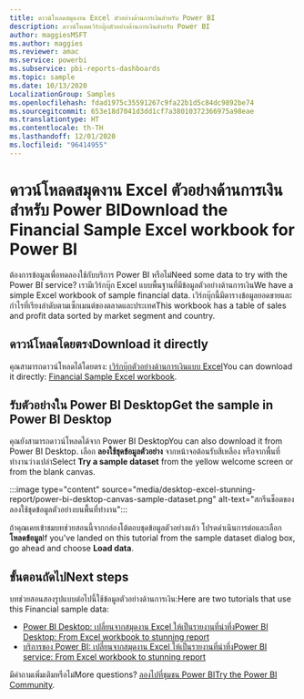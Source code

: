 ```yaml
---
title: ดาวน์โหลดสมุดงาน Excel ตัวอย่างด้านการเงินสำหรับ Power BI
description: ดาวน์โหลดเวิร์กบุ๊กตัวอย่างด้านการเงินสำหรับ Power BI
author: maggiesMSFT
ms.author: maggies
ms.reviewer: amac
ms.service: powerbi
ms.subservice: pbi-reports-dashboards
ms.topic: sample
ms.date: 10/13/2020
LocalizationGroup: Samples
ms.openlocfilehash: fdad1975c35591267c9fa22b1d5c84dc9892be74
ms.sourcegitcommit: 653e18d7041d3dd1cf7a38010372366975a98eae
ms.translationtype: HT
ms.contentlocale: th-TH
ms.lasthandoff: 12/01/2020
ms.locfileid: "96414955"
---
```

# <a name="download-the-financial-sample-excel-workbook-for-power-bi"></a><span data-ttu-id="4d268-103">ดาวน์โหลดสมุดงาน Excel ตัวอย่างด้านการเงินสำหรับ Power BI</span><span class="sxs-lookup"><span data-stu-id="4d268-103">Download the Financial Sample Excel workbook for Power BI</span></span>
<span data-ttu-id="4d268-104">ต้องการข้อมูลเพื่อทดลองใช้กับบริการ Power BI หรือไม่</span><span class="sxs-lookup"><span data-stu-id="4d268-104">Need some data to try with the Power BI service?</span></span> <span data-ttu-id="4d268-105">เรามีเวิร์กบุ๊ก Excel แบบพื้นฐานที่มีข้อมูลตัวอย่างด้านการเงิน</span><span class="sxs-lookup"><span data-stu-id="4d268-105">We have a simple Excel workbook of sample financial data.</span></span> <span data-ttu-id="4d268-106">เวิร์กบุ๊กนี้มีตารางข้อมูลยอดขายและกำไรที่เรียงลำดับตามเซ็กเมนต์ของตลาดและประเทศ</span><span class="sxs-lookup"><span data-stu-id="4d268-106">This workbook has a table of sales and profit data sorted by market segment and country.</span></span> 

## <a name="download-it-directly"></a><span data-ttu-id="4d268-107">ดาวน์โหลดโดยตรง</span><span class="sxs-lookup"><span data-stu-id="4d268-107">Download it directly</span></span>

<span data-ttu-id="4d268-108">คุณสามารถดาวน์โหลดได้โดยตรง: [เวิร์กบุ๊กตัวอย่างด้านการเงินแบบ Excel](https://go.microsoft.com/fwlink/?LinkID=521962)</span><span class="sxs-lookup"><span data-stu-id="4d268-108">You can download it directly: [Financial Sample Excel workbook](https://go.microsoft.com/fwlink/?LinkID=521962).</span></span>

## <a name="get-the-sample-in-power-bi-desktop"></a><span data-ttu-id="4d268-109">รับตัวอย่างใน Power BI Desktop</span><span class="sxs-lookup"><span data-stu-id="4d268-109">Get the sample in Power BI Desktop</span></span>

<span data-ttu-id="4d268-110">คุณยังสามารถดาวน์โหลดได้จาก Power BI Desktop</span><span class="sxs-lookup"><span data-stu-id="4d268-110">You can also download it from Power BI Desktop.</span></span> <span data-ttu-id="4d268-111">เลือก **ลองใช้ชุดข้อมูลตัวอย่าง** จากหน้าจอต้อนรับสีเหลือง หรือจากพื้นที่ทำงานว่างเปล่า</span><span class="sxs-lookup"><span data-stu-id="4d268-111">Select **Try a sample dataset** from the yellow welcome screen or from the blank canvas.</span></span>

:::image type="content" source="media/desktop-excel-stunning-report/power-bi-desktop-canvas-sample-dataset.png" alt-text="สกรีนช็อตของลองใช้ชุดข้อมูลตัวอย่างบนพื้นที่ทำงาน"::: 

<span data-ttu-id="4d268-113">ถ้าคุณเคยเข้าชมบทช่วยสอนนี้จากกล่องโต้ตอบชุดข้อมูลตัวอย่างแล้ว โปรดดำเนินการต่อและเลือก **โหลดข้อมูล**</span><span class="sxs-lookup"><span data-stu-id="4d268-113">If you've landed on this tutorial from the sample dataset dialog box, go ahead and choose **Load data**.</span></span>

## <a name="next-steps"></a><span data-ttu-id="4d268-114">ขั้นตอนถัดไป</span><span class="sxs-lookup"><span data-stu-id="4d268-114">Next steps</span></span>

<span data-ttu-id="4d268-115">บทช่วยสอนสองรูปแบบต่อไปนี้ใช้ข้อมูลตัวอย่างด้านการเงิน:</span><span class="sxs-lookup"><span data-stu-id="4d268-115">Here are two tutorials that use this Financial sample data:</span></span>

- [<span data-ttu-id="4d268-116">Power BI Desktop: เปลี่ยนจากสมุดงาน Excel ให้เป็นรายงานที่น่าทึ่ง</span><span class="sxs-lookup"><span data-stu-id="4d268-116">Power BI Desktop: From Excel workbook to stunning report</span></span>](desktop-excel-stunning-report.md)
- [<span data-ttu-id="4d268-117">บริการของ Power BI: เปลี่ยนจากสมุดงาน Excel ให้เป็นรายงานที่น่าทึ่ง</span><span class="sxs-lookup"><span data-stu-id="4d268-117">Power BI service: From Excel workbook to stunning report</span></span>](service-from-excel-to-stunning-report.md)

<span data-ttu-id="4d268-118">มีคำถามเพิ่มเติมหรือไม่</span><span class="sxs-lookup"><span data-stu-id="4d268-118">More questions?</span></span> <span data-ttu-id="4d268-119">[ลองไปที่ชุมชน Power BI](https://community.powerbi.com/)</span><span class="sxs-lookup"><span data-stu-id="4d268-119">[Try the Power BI Community](https://community.powerbi.com/).</span></span>
